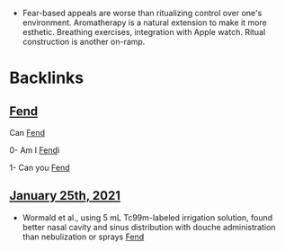- Fear-based appeals are worse than ritualizing control over one's environment. Aromatherapy is a natural extension to make it more esthetic. Breathing exercises, integration with Apple watch. Ritual construction is another on-ramp.

# Backlinks
## [Fend ](<Fend .md>)
Can [Fend](<Fend.md>)

0- Am I [Fend](<Fend.md>)i

1- Can you [Fend](<Fend.md>)

## [January 25th, 2021](<January 25th, 2021.md>)
- Wormald et al., using 5 mL Tc99m-labeled irrigation solution, found better nasal cavity and sinus distribution with douche administration than nebulization or sprays [Fend](<Fend.md>)

